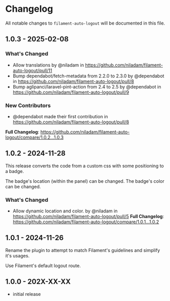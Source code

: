 # Changelog

All notable changes to `filament-auto-logout` will be documented in this file.

## 1.0.3 - 2025-02-08

### What's Changed

* Allow translations by @niladam in https://github.com/niladam/filament-auto-logout/pull/11
* Bump dependabot/fetch-metadata from 2.2.0 to 2.3.0 by @dependabot in https://github.com/niladam/filament-auto-logout/pull/8
* Bump aglipanci/laravel-pint-action from 2.4 to 2.5 by @dependabot in https://github.com/niladam/filament-auto-logout/pull/9

### New Contributors

* @dependabot made their first contribution in https://github.com/niladam/filament-auto-logout/pull/8

**Full Changelog**: https://github.com/niladam/filament-auto-logout/compare/1.0.2...1.0.3

## 1.0.2 - 2024-11-28

This release converts the code from a custom css with some positioning to a badge.

The badge's location (within the panel) can be changed.
The badge's color can be changed.

### What's Changed

* Allow dynamic location and color. by @niladam in https://github.com/niladam/filament-auto-logout/pull/5
  **Full Changelog**: https://github.com/niladam/filament-auto-logout/compare/1.0.1...1.0.2

## 1.0.1 - 2024-11-26

Rename the plugin to attempt to match Filament's guidelines and simplify it's usages.

Use Filament's default logout route.

## 1.0.0 - 202X-XX-XX

- initial release
